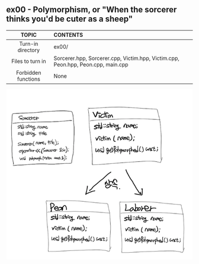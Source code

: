 ## ex00 - Polymorphism, or "When the sorcerer thinks you'd be cuter as a sheep"

|TOPIC|CONTENTS|
|:--:|:--|
|Turn-in directory|ex00/|
|Files to turn in|Sorcerer.hpp, Sorcerer.cpp, Victim.hpp, Victim.cpp, Peon.hpp, Peon.cpp, main.cpp|
|Forbidden functions|None|

![ex00](./cpp04_ex00.png)
